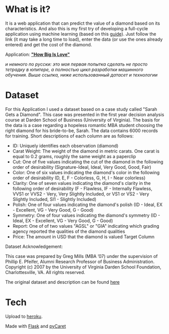 # What is it?

It is a web application that can predict the value of a diamond based on its characteristics. And also this is my first try of developing a full-cycle application using machine learning (based on this [guide](https://github.com/pycaret/deployment-heroku)). Just follow the link (it may take a long time to load), enter the data (or use the ones already entered) and get the cost of the diamond.

Application: **["How Big Is Love"](https://how-big-is-love.herokuapp.com/)**

*и немного по русски: это моя первая попытка сделать не просто тетрадку в юпитере, а полностью цикл разработки машинного обучения. Выше ссылка, ниже использованный датасет и технологии*

# Dataset

For this Application I used a dataset based on a case study called "Sarah Gets a Diamond". This case was presented in the first year decision analysis course at Darden School of Business (University of Virginia). The basis for the data is a case regarding a hopeless romantic MBA student choosing the right diamond for his bride-to-be, Sarah. The data contains 6000 records for training. Short descriptions of each column are as follows:

- ID: Uniquely identifies each observation (diamond)
- Carat Weight: The weight of the diamond in metric carats. One carat is equal to 0.2 grams, roughly the same weight as a paperclip
- Cut: One of five values indicating the cut of the diamond in the following order of desirability (Signature-Ideal, Ideal, Very Good, Good, Fair)
- Color: One of six values indicating the diamond's color in the following order of desirability (D, E, F - Colorless, G, H, I - Near colorless)
- Clarity: One of seven values indicating the diamond's clarity in the following order of desirability (F - Flawless, IF - Internally Flawless, VVS1 or VVS2 - Very, Very Slightly Included, or VS1 or VS2 - Very Slightly Included, SI1 - Slightly Included)
- Polish: One of four values indicating the diamond's polish (ID - Ideal, EX - Excellent, VG - Very Good, G - Good)
- Symmetry: One of four values indicating the diamond's symmetry (ID - Ideal, EX - Excellent, VG - Very Good, G - Good)
- Report: One of of two values "AGSL" or "GIA" indicating which grading agency reported the qualities of the diamond qualities
- Price: The amount in USD that the diamond is valued Target Column

Dataset Acknowledgement:

This case was prepared by Greg Mills (MBA ’07) under the supervision of Phillip E. Pfeifer, Alumni Research Professor of Business Administration. Copyright (c) 2007 by the University of Virginia Darden School Foundation, Charlottesville, VA. All rights reserved.

The original dataset and description can be found [here](https://github.com/DardenDSC/sarah-gets-a-diamond)

# Tech

Upload to [heroku](https://dashboard.heroku.com/apps).  


Made with [Flask](https://flask.palletsprojects.com/en/2.0.x/) and [pyCaret](https://pycaret.org/)
